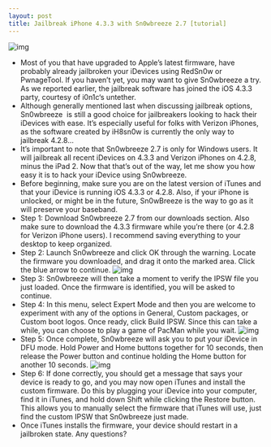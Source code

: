```yaml
---
layout: post
title: Jailbreak iPhone 4.3.3 with Sn0wbreeze 2.7 [tutorial]
---
```

![img](http://media.idownloadblog.com/wp-content/uploads/2011/05/sn0wbreeze-header.png)
* Most of you that have upgraded to Apple’s latest firmware, have probably already jailbroken your iDevices using RedSn0w or PwnageTool. If you haven’t yet, you may want to give Sn0wbreeze a try. As we reported earlier, the jailbreak software has joined the iOS 4.3.3 party, courtesy of i0n1c‘s untether.
* Although generally mentioned last when discussing jailbreak options, Sn0wbreeze  is still a good choice for jailbreakers looking to hack their iDevices with ease. It’s especially useful for folks with Verizon iPhones, as the software created by iH8sn0w is currently the only way to jailbreak 4.2.8…
* It’s important to note that Sn0wbreeze 2.7 is only for Windows users. It will jailbreak all recent iDevices on 4.3.3 and Verizon iPhones on 4.2.8, minus the iPad 2. Now that that’s out of the way, let me show you how easy it is to hack your iDevice using Sn0wbreeze.
* Before beginning, make sure you are on the latest version of iTunes and that your iDevice is running iOS 4.3.3 or 4.2.8. Also, if your iPhone is unlocked, or might be in the future, Sn0wBreeze is the way to go as it will preserve your baseband.
* Step 1: Download Sn0wbreeze 2.7 from our downloads section. Also make sure to download the 4.3.3 firmware while you’re there (or 4.2.8 for Verizon iPhone users). I recommend saving everything to your desktop to keep organized.
* Step 2: Launch Sn0wbreeze and click OK through the warning. Locate the firmware you downloaded, and drag it onto the marked area. Click the blue arrow to continue.
![img](http://media.idownloadblog.com/wp-content/uploads/2011/05/sn0wbreeze-ipsw.png)
* Step 3: Sn0wbreeze will then take a moment to verify the IPSW file you just loaded. Once the firmware is identified, you will be asked to continue.
* Step 4: In this menu, select Expert Mode and then you are welcome to experiment with any of the options in General, Custom packages, or Custom boot logos. Once ready, click Build IPSW. Since this can take a while, you can choose to play a game of PacMan while you wait.
![img](http://media.idownloadblog.com/wp-content/uploads/2011/05/sn0wbreeze-build.png)
* Step 5: Once complete, Sn0wbreeze will ask you to put your iDevice in DFU mode. Hold Power and Home buttons together for 10 seconds, then release the Power button and continue holding the Home button for another 10 seconds.
![img](http://media.idownloadblog.com/wp-content/uploads/2011/05/sn0wbreeze-dfu.png)
* Step 6: If done correctly, you should get a message that says your device is ready to go, and you may now open iTunes and install the custom firmware. Do this by plugging your iDevice into your computer, find it in iTunes, and hold down Shift while clicking the Restore button. This allows you to manually select the firmware that iTunes will use, just find the custom IPSW that Sn0wbreeze just made.
* Once iTunes installs the firmware, your device should restart in a jailbroken state. Any questions?


